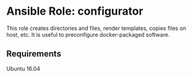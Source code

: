 # Ansible Role: configurator

This role creates directories and files, render templates, copies files on host, etc. It is useful to preconfigure docker-packaged software.

## Requirements

Ubuntu 16.04
